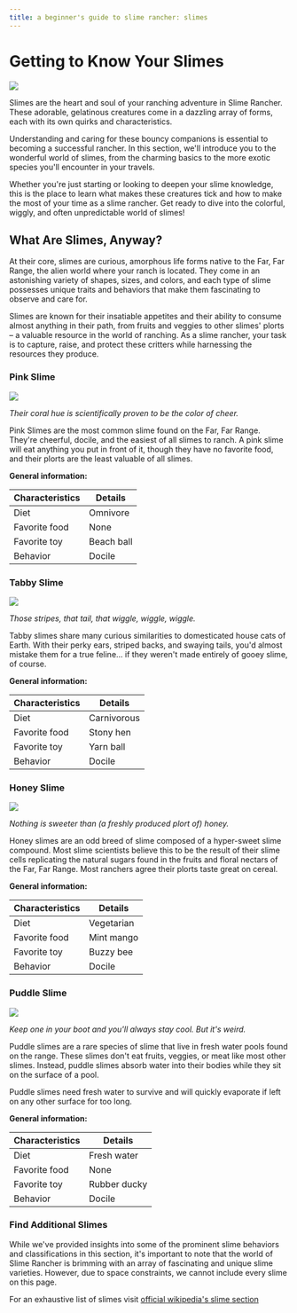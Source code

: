 ```yaml
---
title: a beginner's guide to slime rancher: slimes
---
```


# Getting to Know Your Slimes

![](https://wallup.net/wp-content/uploads/2017/11/23/529853-slimes-Slime_Rancher.jpg)

Slimes are the heart and soul of your ranching adventure in Slime Rancher. These adorable, gelatinous creatures come in a dazzling array of forms, each with its own quirks and characteristics.

Understanding and caring for these bouncy companions is essential to becoming a successful rancher. In this section, we'll introduce you to the wonderful world of slimes, from the charming basics to the more exotic species you'll encounter in your travels.

Whether you're just starting or looking to deepen your slime knowledge, this is the place to learn what makes these creatures tick and how to make the most of your time as a slime rancher. Get ready to dive into the colorful, wiggly, and often unpredictable world of slimes!

## What Are Slimes, Anyway?

At their core, slimes are curious, amorphous life forms native to the Far, Far Range, the alien world where your ranch is located. They come in an astonishing variety of shapes, sizes, and colors, and each type of slime possesses unique traits and behaviors that make them fascinating to observe and care for.

Slimes are known for their insatiable appetites and their ability to consume almost anything in their path, from fruits and veggies to other slimes' plorts – a valuable resource in the world of ranching. As a slime rancher, your task is to capture, raise, and protect these critters while harnessing the resources they produce.

### Pink Slime

![](https://static.wikia.nocookie.net/slimerancher/images/6/6c/Pink_Slime_SP.png/revision/latest?cb=20170401125704)

_Their coral hue is scientifically proven to be the color of cheer._

Pink Slimes are the most common slime found on the Far, Far Range. They're cheerful, docile, and the easiest of all slimes to ranch. A pink slime will eat anything you put in front of it, though they have no favorite food, and their plorts are the least valuable of all slimes.

**General information:**

| Characteristics | Details    |
| --------------- | ---------- |
| Diet            | Omnivore   |
| Favorite food   | None       |
| Favorite toy    | Beach ball |
| Behavior        | Docile     |

### Tabby Slime

![](https://static.wikia.nocookie.net/slimerancher/images/9/94/Tabby_Slime_SP.png/revision/latest/scale-to-width-down/1000?cb=20170401125706)

_Those stripes, that tail, that wiggle, wiggle, wiggle._

Tabby slimes share many curious similarities to domesticated house cats of Earth. With their perky ears, striped backs, and swaying tails, you'd almost mistake them for a true feline... if they weren't made entirely of gooey slime, of course.

**General information:**

| Characteristics | Details     |
| --------------- | ----------- |
| Diet            | Carnivorous |
| Favorite food   | Stony hen   |
| Favorite toy    | Yarn ball   |
| Behavior        | Docile      |

### Honey Slime

![](https://static.wikia.nocookie.net/slimerancher/images/b/b6/Honey_Slime_SP.png/revision/latest?cb=20170401125706)

_Nothing is sweeter than (a freshly produced plort of) honey._

Honey slimes are an odd breed of slime composed of a hyper-sweet slime compound. Most slime scientists believe this to be the result of their slime cells replicating the natural sugars found in the fruits and floral nectars of the Far, Far Range. Most ranchers agree their plorts taste great on cereal.

**General information:**

| Characteristics | Details    |
| --------------- | ---------- |
| Diet            | Vegetarian |
| Favorite food   | Mint mango |
| Favorite toy    | Buzzy bee  |
| Behavior        | Docile     |

### Puddle Slime

![](https://static.wikia.nocookie.net/slimerancher/images/9/97/Puddle_Slime_SP.png/revision/latest?cb=20170401125707)

_Keep one in your boot and you'll always stay cool. But it's weird._

Puddle slimes are a rare species of slime that live in fresh water pools found on the range. These slimes don't eat fruits, veggies, or meat like most other slimes. Instead, puddle slimes absorb water into their bodies while they sit on the surface of a pool.

Puddle slimes need fresh water to survive and will quickly evaporate if left on any other surface for too long.

**General information:**

| Characteristics | Details      |
| --------------- | ------------ |
| Diet            | Fresh water  |
| Favorite food   | None         |
| Favorite toy    | Rubber ducky |
| Behavior        | Docile       |

### Find Additional Slimes

While we've provided insights into some of the prominent slime behaviors and classifications in this section, it's important to note that the world of Slime Rancher is brimming with an array of fascinating and unique slime varieties. However, due to space constraints, we cannot include every slime on this page.

For an exhaustive list of slimes visit [official wikipedia's slime section](https://slimerancher.fandom.com/wiki/Slimes)
